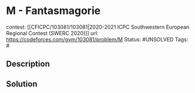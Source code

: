 # M - Fantasmagorie

contest: [[CFICPC/103081/103081|2020-2021 ICPC Southwestern European Regional Contest (SWERC 2020)]]
url: https://codeforces.com/gym/103081/problem/M
Status: #UNSOLVED
Tags: #

## Description

## Solution


